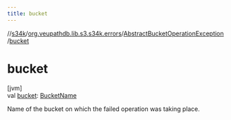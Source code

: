 ```yaml
---
title: bucket
---
```

//[s34k](../../../index.html)/[org.veupathdb.lib.s3.s34k.errors](../index.html)/[AbstractBucketOperationException](index.html)/[bucket](bucket.html)



# bucket



[jvm]\
val [bucket](bucket.html): [BucketName](../../org.veupathdb.lib.s3.s34k.fields/-bucket-name/index.html)



Name of the bucket on which the failed operation was taking place.




